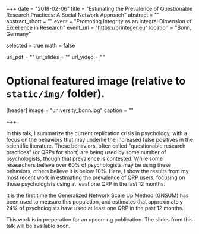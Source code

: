 +++
date = "2018-02-06"
title = "Estimating the Prevalence of Questionable Research Practices: A Social Network Approach"
abstract = ""
abstract_short = ""
event = "Promoting Integrity as an Integral Dimension of Excellence in Research"
event_url = "https://printeger.eu"
location = "Bonn, Germany"

selected = true
math = false

url_pdf = ""
url_slides = ""
url_video = ""

# Optional featured image (relative to `static/img/` folder).
[header]
image = "university_bonn.jpg"
caption = ""

+++

In this talk, I summarize the current replication crisis in psychology, with a focus on the behaviors that may underlie the increased false positives in the scientific literature.  These behaviors, often called "questionable research practices" (or QRPs for short) are being used by some number of psychologists, though that prevalence is contested.  While some researchers believe over 60% of psychologists may be using these behaviors, others believe it is below 10%.  Here, I show the results from my most recent work in estimating the prevalence of QRP users, focusing on those psychologists using at least one QRP in the last 12 months.  

It is the first time the Generalized Network Scale Up Method (GNSUM) has been used to measure this population, and estimates that approximately 24% of psychologists have used at least one QRP in the past 12 months.

This work is in preperation for an upcoming publication.  The slides from this talk will be available soon.

